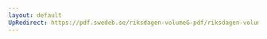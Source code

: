 ```yaml
---
layout: default
UpRedirect: https://pdf.swedeb.se/riksdagen-volumeG-pdf/riksdagen-volumeG-pdf/data/199697/reg_199697/reg_199697_0245.pdf
---
```

